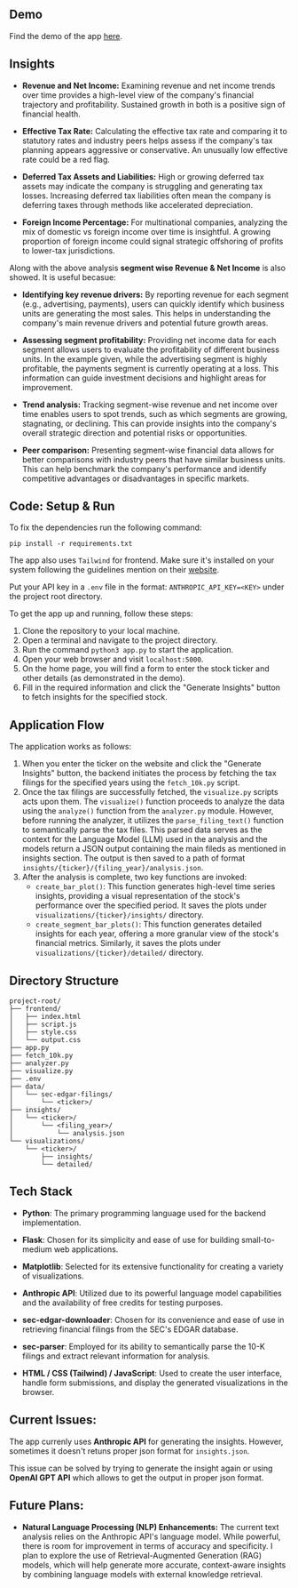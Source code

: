 ## Demo

Find the demo of the app [here](https://youtu.be/q0o8jMft1E8).

## Insights

- **Revenue and Net Income:** Examining revenue and net income trends over time provides a high-level view of the company's financial trajectory and profitability. Sustained growth in both is a positive sign of financial health.

- **Effective Tax Rate:** Calculating the effective tax rate and comparing it to statutory rates and industry peers helps assess if the company's tax planning appears aggressive or conservative. An unusually low effective rate could be a red flag.

- **Deferred Tax Assets and Liabilities:** High or growing deferred tax assets may indicate the company is struggling and generating tax losses. Increasing deferred tax liabilities often mean the company is deferring taxes through methods like accelerated depreciation.

- **Foreign Income Percentage:** For multinational companies, analyzing the mix of domestic vs foreign income over time is insightful. A growing proportion of foreign income could signal strategic offshoring of profits to lower-tax jurisdictions.

Along with the above analysis **segment wise Revenue & Net Income** is also showed. It is useful becasue:
- **Identifying key revenue drivers:** By reporting revenue for each segment (e.g., advertising, payments), users can quickly identify which business units are generating the most sales. This helps in understanding the company's main revenue drivers and potential future growth areas.

- **Assessing segment profitability:** Providing net income data for each segment allows users to evaluate the profitability of different business units. In the example given, while the advertising segment is highly profitable, the payments segment is currently operating at a loss. This information can guide investment decisions and highlight areas for improvement.

- **Trend analysis:** Tracking segment-wise revenue and net income over time enables users to spot trends, such as which segments are growing, stagnating, or declining. This can provide insights into the company's overall strategic direction and potential risks or opportunities.

- **Peer comparison:** Presenting segment-wise financial data allows for better comparisons with industry peers that have similar business units. This can help benchmark the company's performance and identify competitive advantages or disadvantages in specific markets.

## Code: Setup & Run
To fix the dependencies run the following command:
```
pip install -r requirements.txt
```
The app also uses `Tailwind` for frontend. Make sure it's installed on your system following the guidelines mention on their [website](https://tailwindcss.com/docs/installation).

Put your API key in a `.env` file in the format: `ANTHROPIC_API_KEY=<KEY>` under the project root directory.

To get the app up and running, follow these steps:

1. Clone the repository to your local machine.
2. Open a terminal and navigate to the project directory.
3. Run the command `python3 app.py` to start the application.
4. Open your web browser and visit `localhost:5000`.
5. On the home page, you will find a form to enter the stock ticker and other details (as demonstrated in the demo).
6. Fill in the required information and click the "Generate Insights" button to fetch insights for the specified stock.

## Application Flow

The application works as follows:

1. When you enter the ticker on the website and click the "Generate Insights" button, the backend initiates the process by fetching the tax filings for the specified years using the `fetch_10k.py` script. 
2. Once the tax filings are successfully fetched, the `visualize.py` scripts acts upon them. The `visualize()` function proceeds to analyze the data using the `analyze()` function from the `analyzer.py` module. However, before running the analyzer, it utilizes the `parse_filing_text()` function to semantically parse the tax files. This parsed data serves as the context for the Language Model (LLM) used in the analysis and the models return a JSON output containing the main fileds as mentioned in insights section. The output is then saved to a path of format `insights/{ticker}/{filing_year}/analysis.json`.
3. After the analysis is complete, two key functions are invoked:
   - `create_bar_plot()`: This function generates high-level time series insights, providing a visual representation of the stock's performance over the specified period. It saves the plots under `visualizations/{ticker}/insights/` directory.
   - `create_segment_bar_plots()`: This function generates detailed insights for each year, offering a more granular view of the stock's financial metrics. Similarly, it saves the plots under `visualizations/{ticker}/detailed/` directory.

## Directory Structure
```
project-root/
├── frontend/
│   ├── index.html
│   ├── script.js
│   ├── style.css
│   └── output.css
├── app.py
├── fetch_10k.py
├── analyzer.py
├── visualize.py
├── .env 
├── data/
│   └── sec-edgar-filings/
│       └── <ticker>/
├── insights/
│   └── <ticker>/
│       └── <filing_year>/
│           └── analysis.json
└── visualizations/
    └── <ticker>/
        ├── insights/
        └── detailed/
```

## Tech Stack

- **Python**: The primary programming language used for the backend implementation.

- **Flask**: Chosen for its simplicity and ease of use for building small-to-medium web applications.

- **Matplotlib**: Selected for its extensive functionality for creating a variety of visualizations.

- **Anthropic API**: Utilized due to its powerful language model capabilities and the availability of free credits for testing purposes.

- **sec-edgar-downloader**: Chosen for its convenience and ease of use in retrieving financial filings from the SEC's EDGAR database.

- **sec-parser**: Employed for its ability to semantically parse the 10-K filings and extract relevant information for analysis.

- **HTML / CSS (Tailwind) / JavaScript**: Used to create the user interface, handle form submissions, and display the generated visualizations in the browser.

## Current Issues:
The app currenly uses **Anthropic API** for generating the insights. However, sometimes it doesn't retuns proper json format for `insights.json`.

This issue can be solved by trying to generate the insight again or using **OpenAI GPT API** which allows to get the output in proper json format.

## Future Plans:

- **Natural Language Processing (NLP) Enhancements:** The current text analysis relies on the Anthropic API's language model. While powerful, there is room for improvement in terms of accuracy and specificity. I plan to explore the use of Retrieval-Augmented Generation (RAG) models, which will help generate more accurate, context-aware insights by combining language models with external knowledge retrieval.